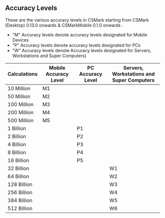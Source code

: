 ## Accuracy Levels

These are the various accuracy levels in CSMark starting from CSMark (Desktop) 0.13.0 onwards & CSMarkMobile 0.1.0 onwards .

* "M" Accuracy levels denote accuracy levels designated for Mobile Devices
* "P" Accuracy levels denote accuracy levels designated for PCs
* "W" Accuracy levels denote Accuracy levels designated for Servers, Workstations and Super Computers)

| Calculations | Mobile Accuracy Level | PC Accuracy Level | Servers, Workstations and Super Computers  |
|--------------|-----------------------|-------------------|---|
| 10 Million   |M1                      |                |     |
| 50 Million | M2                      |                   |   |   
| 100 Million  | M3                    |                   |   |   
| 200 Million  | M4                    |                   |   |   
| 500 Million  | M5                    |                   |   |   
| 1 Billion    |                        | P1                |   |   
| 2 Billion    |                        | P2                |   |   
| 4 Billion    |                         | P3                |   |   
| 8 Billion    |                       | P4                |   |   
| 16 Billion   |                       | P5                |   |   
| 32 Billion   |                       |                     | W1  |   
| 64 Billion   |                       |                   |  W2 |   
| 128 Billion   |                       |                   |  W3 |   
| 256 Billion   |                       |                   | W4  |   
| 384 Billion   |                       |                   | W5  |   
| 512 Billion   |                       |                   | W6  |   
